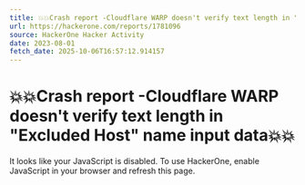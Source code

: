 ```yaml
---
title: 💥💥Crash report -Cloudflare WARP doesn't verify text length in "Excluded Host" name input data💥💥
url: https://hackerone.com/reports/1781096
source: HackerOne Hacker Activity
date: 2023-08-01
fetch_date: 2025-10-06T16:57:12.914157
---
```


# 💥💥Crash report -Cloudflare WARP doesn't verify text length in "Excluded Host" name input data💥💥

It looks like your JavaScript is disabled. To use HackerOne, enable JavaScript in your browser and refresh this page.